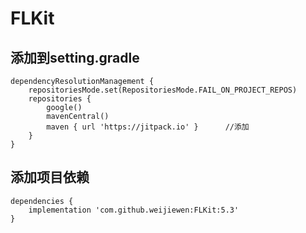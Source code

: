 # FLKit 

## 添加到setting.gradle

```
dependencyResolutionManagement {
    repositoriesMode.set(RepositoriesMode.FAIL_ON_PROJECT_REPOS)
    repositories {
        google()
        mavenCentral()
        maven { url 'https://jitpack.io' }      //添加
    }
}
```

## 添加项目依赖
```
dependencies {
	implementation 'com.github.weijiewen:FLKit:5.3'
}
```